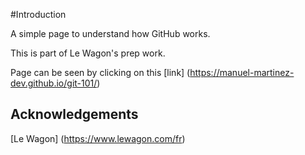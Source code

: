 #Introduction

A simple page to understand how GitHub works.

This is part of Le Wagon's prep work.

Page can be seen by clicking on this [link] (https://manuel-martinez-dev.github.io/git-101/)

## Acknowledgements

[Le Wagon] (https://www.lewagon.com/fr)
